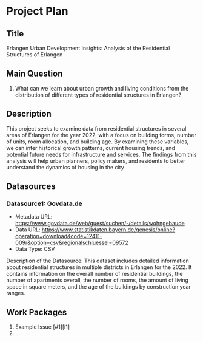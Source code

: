 # Project Plan

## Title
<!-- Give your project a short title. -->
Erlangen Urban Development Insights:  Analysis of the Residential Structures of Erlangen 

## Main Question

<!-- Think about one main question you want to answer based on the data. -->
1. What can we learn about urban growth and living conditions from the distribution of different types of residential structures in Erlangen?

## Description

This project seeks to examine data from residential structures in several areas of Erlangen for the year 2022, with a focus on building forms, number of units, room allocation, and building age. 
By examining these variables, we can infer historical growth patterns, current housing trends, and potential future needs for infrastructure and services. The findings from this analysis will help urban planners, policy makers, and residents to better understand the dynamics of housing in the city
## Datasources

<!-- Describe each datasources you plan to use in a section. Use the prefic "DatasourceX" where X is the id of the datasource. -->

### Datasource1: Govdata.de
* Metadata URL: https://www.govdata.de/web/guest/suchen/-/details/wohngebaude
* Data URL: https://www.statistikdaten.bayern.de/genesis/online?operation=download&code=12411-009r&option=csv&regionalschluessel=09572
* Data Type: CSV

Description of the Datasource: This dataset includes detailed information about residential structures in multiple districts in Erlangen for the 2022. It contains information on the overall number of residential buildings, the number of apartments overall, the number of rooms, the amount of living space in square meters, and the age of the buildings by construction year ranges. 

## Work Packages

<!-- List of work packages ordered sequentially, each pointing to an issue with more details. -->

1. Example Issue [#1][i1]
2. ...

